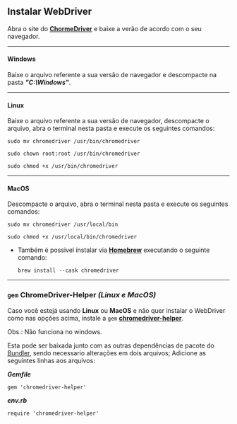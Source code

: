 ## Instalar WebDriver
Abra o site do **[ChormeDriver](https://chromedriver.chromium.org/downloads)** e baixe a verão de acordo com o seu navegador.

---
#### **Windows**
Baixe o arquivo referente a sua versão de navegador e descompacte na pasta ***"C:\Windows"***.

---
#### **Linux**
Baixe o arquivo referente a sua versão de navegador, descompacte o arquivo, abra o terminal nesta pasta e execute os seguintes comandos:
```
sudo mv chromedriver /usr/bin/chromedriver
```
```
sudo chown root:root /usr/bin/chromedriver
```
```
sudo chmod +x /usr/bin/chromedriver
```

---
#### **MacOS**
Descompacte o arquivo, abra o terminal nesta pasta e execute os seguintes comandos:
```
sudo mv chromedriver /usr/local/bin
```
```
sudo chmod +x /usr/local/bin/chromedriver
```

  - Também é possivel instalar via **[Homebrew](https://brew.sh/)** executando o seguinte comando:
      ```
      brew install --cask chromedriver
      ```

---
### `gem` **ChromeDriver-Helper** *(Linux e MacOS)*
Caso você estejá usando **Linux** ou **MacOS** 
e não quer instalar o WebDriver como nas opções acima, 
instale a `gem` **[chromedriver-helper](https://rubygems.org/gems/chromedriver-helper/)**. 

Obs.: Não funciona no windows.

Esta pode ser baixada junto com as outras dependências de pacote do [Bundler](install-bundler.md), 
sendo necessario alterações em dois arquivos; Adicione as seguintes linhas aos arquivos:

***Gemfile***
```
gem 'chromedriver-helper'
```

***env.rb***
```
require 'chromedriver-helper'
```
